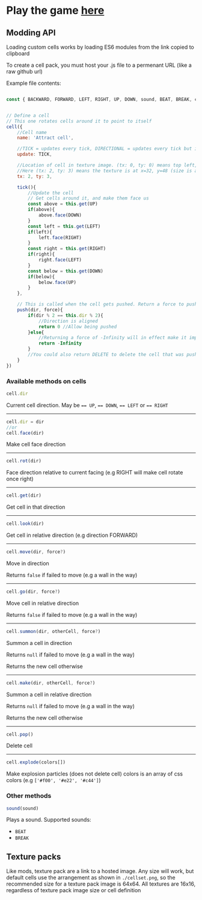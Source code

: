 # Play the game [here](https://blob-machine.pages.dev)

## Modding API

Loading custom cells works by loading ES6 modules from the link copied to clipboard

To create a cell pack, you must host your .js file to a permenant URL (like a raw github url)

Example file contents:

```js

const { BACKWARD, FORWARD, LEFT, RIGHT, UP, DOWN, sound, BEAT, BREAK, cell, DIRECTIONAL, TICK } = CELLMODDING


// Define a cell
// This one rotates cells around it to point to itself
cell({
	//Cell name
	name: 'Attract cell',

	//TICK = updates every tick, DIRECTIONAL = updates every tick but in cell direction order like movers and generators
	update: TICK,

	//Location of cell in texture image. (tx: 0, ty: 0) means top left, and each increment after that is 16px right / down
	//Here (tx: 2, ty: 3) means the texture is at x=32, y=48 (size is always 16x16)
	tx: 2, ty: 3,

	tick(){
		//Update the cell
		// Get cells around it, and make them face us
		const above = this.get(UP)
		if(above){
			above.face(DOWN)
		}
		const left = this.get(LEFT)
		if(left){
			left.face(RIGHT)
		}
		const right = this.get(RIGHT)
		if(right){
			right.face(LEFT)
		}
		const below = this.get(DOWN)
		if(below){
			below.face(UP)
		}
	},

	// This is called when the cell gets pushed. Return a force to push back.
	push(dir, force){
		if(dir % 2 == this.dir % 2){
			//Direction is aligned
			return 0 //Allow being pushed
		}else{
			//Returning a force of -Infinity will in effect make it impossible to push the cell
			return -Infinity
		}
		//You could also return DELETE to delete the cell that was pushing you (e.g trash cell)
	}
})

```

### Available methods on cells

```js
cell.dir
```
Current cell direction. May be `== UP`, `== DOWN`, `== LEFT` or `== RIGHT`

---
```js
cell.dir = dir
//or
cell.face(dir)
```
Make cell face direction

---
```js
cell.rot(dir)
```
Face direction relative to current facing (e.g RIGHT will make cell rotate once right)

---
```js
cell.get(dir)
```
Get cell in that direction

---
```js
cell.look(dir)
```
Get cell in relative direction (e.g direction FORWARD)

---
```js
cell.move(dir, force?)
```
Move in direction

Returns `false` if failed to move (e.g a wall in the way)

---
```js
cell.go(dir, force?)
```
Move cell in relative direction

Returns `false` if failed to move (e.g a wall in the way)

---
```js
cell.summon(dir, otherCell, force?)
```
Summon a cell in direction

Returns `null` if failed to move (e.g a wall in the way)

Returns the new cell otherwise

---
```js
cell.make(dir, otherCell, force?)
```
Summon a cell in relative direction

Returns `null` if failed to move (e.g a wall in the way)

Returns the new cell otherwise

---
```js
cell.pop()
```
Delete cell

---
```js
cell.explode(colors[])
```
Make explosion particles (does not delete cell)
colors is an array of css colors (e.g `['#f00', '#e22', '#c44']`)


### Other methods

```js
sound(sound)
```

Plays a sound. Supported sounds:
- `BEAT`
- `BREAK`

## Texture packs

Like mods, texture pack are a link to a hosted image. Any size will work, but default cells use the arrangement as shown in `./cellset.png`, so the recommended size for a texture pack image is 64x64. All textures are 16x16, regardless of texture pack image size or cell definition